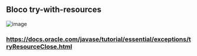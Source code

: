 ## Bloco try-with-resources

![image](https://github.com/devjleonardo/assets/blob/main/trabalhando-com-arquivos-java/bloco-try-with-resources.png)

### https://docs.oracle.com/javase/tutorial/essential/exceptions/tryResourceClose.html
